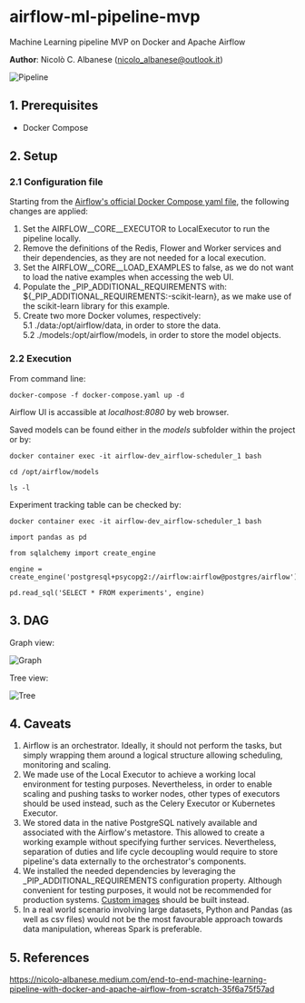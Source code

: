 # airflow-ml-pipeline-mvp

Machine Learning pipeline MVP on Docker and Apache Airflow

__Author__: Nicolò C. Albanese (nicolo_albanese@outlook.it)

![Pipeline](https://github.com/NicoloAlbanese/airflow-ml-pipeline-mvp/blob/main/img/pipeline.png)

## 1. Prerequisites

- Docker Compose

## 2. Setup 

### 2.1 Configuration file

Starting from the [Airflow's official Docker Compose yaml file](https://airflow.apache.org/docs/apache-airflow/stable/docker-compose.yaml), the following changes are applied:

1. Set the AIRFLOW__CORE__EXECUTOR to LocalExecutor to run the pipeline locally.
2. Remove the definitions of the Redis, Flower and Worker services and their dependencies, as they are not needed for a local execution. 
3. Set the AIRFLOW__CORE__LOAD_EXAMPLES to false, as we do not want to load the native examples when accessing the web UI.
4. Populate the \_PIP_ADDITIONAL_REQUIREMENTS with: ${\_PIP_ADDITIONAL_REQUIREMENTS:-scikit-learn}, as we make use of the scikit-learn library for this example.
5. Create two more Docker volumes, respectively:
   5.1 ./data:/opt/airflow/data, in order to store the data.
   5.2 ./models:/opt/airflow/models, in order to store the model objects.

### 2.2 Execution

From command line:

```
docker-compose -f docker-compose.yaml up -d
```

Airflow UI is accassible at _localhost:8080_ by web browser.

Saved models can be found either in the _models_ subfolder within the project or by:

```
docker container exec -it airflow-dev_airflow-scheduler_1 bash

cd /opt/airflow/models

ls -l
```

Experiment tracking table can be checked by:

```
docker container exec -it airflow-dev_airflow-scheduler_1 bash

import pandas as pd

from sqlalchemy import create_engine

engine = create_engine('postgresql+psycopg2://airflow:airflow@postgres/airflow')

pd.read_sql('SELECT * FROM experiments', engine)
```

## 3. DAG

Graph view:

![Graph](https://github.com/NicoloAlbanese/airflow-ml-pipeline-mvp/blob/main/img/pipelinechart.png)

Tree view:

![Tree](https://github.com/NicoloAlbanese/airflow-ml-pipeline-mvp/blob/main/img/treeview.png)

## 4. Caveats

1. Airflow is an orchestrator. Ideally, it should not perform the tasks, but simply wrapping them around a logical structure allowing scheduling, monitoring and scaling.
2. We made use of the Local Executor to achieve a working local environment for testing purposes. Nevertheless, in order to enable scaling and pushing tasks to worker nodes, other types of executors should be used instead, such as the Celery Executor or Kubernetes Executor.
3. We stored data in the native PostgreSQL natively available and associated with the Airflow's metastore. This allowed to create a working example without specifying further services. Nevertheless, separation of duties and life cycle decoupling would require to store pipeline's data externally to the orchestrator's components.
4. We installed the needed dependencies by leveraging the \_PIP_ADDITIONAL_REQUIREMENTS configuration property. Although convenient for testing purposes, it would not be recommended for production systems. [Custom images](https://airflow.apache.org/docs/docker-stack/build.html) should be built instead.
5. In a real world scenario involving large datasets, Python and Pandas (as well as csv files) would not be the most favourable approach towards data manipulation, whereas Spark is preferable.


## 5. References

https://nicolo-albanese.medium.com/end-to-end-machine-learning-pipeline-with-docker-and-apache-airflow-from-scratch-35f6a75f57ad
